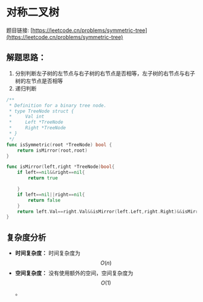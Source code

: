# 对称二叉树

题目链接: [https://leetcode.cn/problems/symmetric-tree](https://leetcode.cn/problems/symmetric-tree)

## 解题思路：

1. 分别判断左子树的左节点与右子树的右节点是否相等，左子树的右节点与右子树的左节点是否相等
2. 递归判断

```go
/**
 * Definition for a binary tree node.
 * type TreeNode struct {
 *     Val int
 *     Left *TreeNode
 *     Right *TreeNode
 * }
 */
func isSymmetric(root *TreeNode) bool {
    return isMirror(root,root)
}

func isMirror(left,right *TreeNode)bool{
    if left==nil&&right==nil{
        return true

    }
    if left==nil||right==nil{
        return false
    }
    return left.Val==right.Val&&isMirror(left.Left,right.Right)&&isMirror(left.Right,right.Left)
}
```

## 复杂度分析

- **时间复杂度：** 时间复杂度为$$O(n)$$
- **空间复杂度：** 没有使用额外的空间，空间复杂度为$$O(1)$$。
